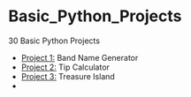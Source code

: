 # Basic_Python_Projects
30 Basic Python Projects

- [Project 1:](https://pythonprojects-bandnamegenerator.streamlit.app/) Band Name Generator
- [Project 2:](https://pythonprojects-tipcalculator.streamlit.app/) Tip Calculator
- [Project 3:](https://pythonprojects-treasureisland.streamlit.app/) Treasure Island
- 
